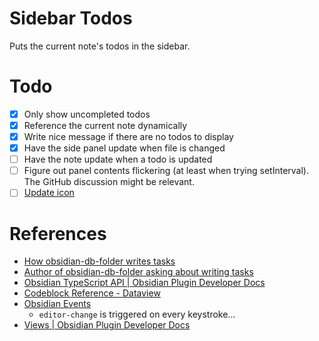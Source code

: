 # Sidebar Todos

Puts the current note's todos in the sidebar.

# Todo
- [x] Only show uncompleted todos
- [x] Reference the current note dynamically
- [x] Write nice message if there are no todos to display
- [x] Have the side panel update when file is changed
- [ ] Have the note update when a todo is updated
- [ ] Figure out panel contents flickering (at least when trying setInterval). The GitHub discussion might be relevant.
- [ ] [Update icon](https://marcus.se.net/obsidian-plugin-docs/user-interface/icons)

# References
- [How obsidian-db-folder writes tasks](https://github.com/RafaelGB/obsidian-db-folder/blob/f14529049933c0802c41366778dbec38858f4d7c/src/components/cellTypes/TaskCell.tsx#L36)
- [Author of obsidian-db-folder asking about writing tasks](https://github.com/blacksmithgu/obsidian-dataview/discussions/1351)
- [Obsidian TypeScript API | Obsidian Plugin Developer Docs](https://marcus.se.net/obsidian-plugin-docs/reference/typescript)
- [Codeblock Reference - Dataview](https://blacksmithgu.github.io/obsidian-dataview/api/code-reference/)
- [Obsidian Events](https://marcus.se.net/obsidian-plugin-docs/events)
  - `editor-change` is triggered on every keystroke...
- [Views | Obsidian Plugin Developer Docs](https://marcus.se.net/obsidian-plugin-docs/user-interface/views)
